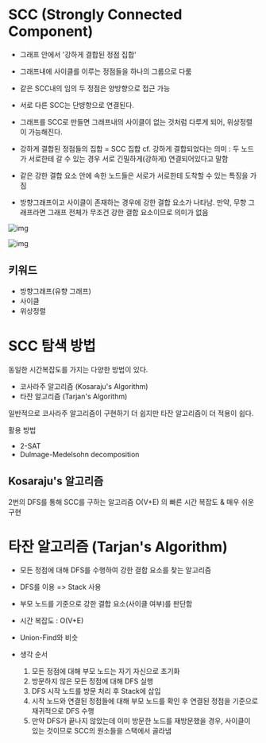 # SCC (Strongly Connected Component)

- 그래프 안에서 '강하게 결합된 정점 집합'
- 그래프내에 사이클를 이루는 정점들을 하나의 그룹으로 다룸
- 같은 SCC내의 임의 두 정점은 양방향으로 접근 가능
- 서로 다른 SCC는 단뱡항으로 연결된다.
- 그래프를 SCC로 만들면 그래프내의 사이클이 없는 것처럼 다루게 되어, 위상정렬이 가능해진다.

- 강하게 결합된 정점들의 집합 = SCC 집합
  cf. 강하게 결합되었다는 의미 : 두 노드가 서로한테 갈 수 있는 경우 서로 긴밀하게(강하게) 연결되어있다고 말함
  
- 같은 강한 결합 요소 안에 속한 노드들은 서로가 서로한테 도착할 수 있는 특징을 가짐
  
- 방향그래프이고 사이클이 존재하는 경우에 강한 결합 요소가 나타남. 
  만약, 무향 그래프라면 그래프 전체가 무조건 강한 결합 요소이므로 의미가 없음


![img](https://lh3.googleusercontent.com/proxy/wtCXbclcm2YzSXVua4AU_eWLZ29gBkmgPUXGdwVfUOH7LAHZiyYXP9X4uwEAuQX8HoCrc5To5szUh_U9s9GtWD-BCaT3YQKGhVuE6wRu33ckbgXxwmv47zBCgBRFAbnNVI48gLmJfQSSGMCdkYI5-gQsD74)

![img](https://mblogthumb-phinf.pstatic.net/MjAxODAzMjVfMTQ2/MDAxNTIxOTU3ODQzNzY4.YpjazFa4dbpvAUqzOo-f-wWdZGpOU39-yuGt1CSKRH4g.fdObC5MR0f1gKaAgQijSuBypBVlrZBiVnACOX1-DtlMg.PNG.ndb796/image.png?type=w800)



## 키워드
- 방향그래프(유향 그래프)
- 사이클
- 위상정렬



# SCC 탐색 방법

동일한 시간복잡도를 가지는 다양한 방법이 있다.
- 코사라주 알고리즘 (Kosaraju's Algorithm)
- 타잔 알고리즘 (Tarjan's Algorithm)

일반적으로 코사라주 알고리즘이 구현하기 더 쉽지만 타잔 알고리즘이 더 적용이 쉽다.

활용 방법
- 2-SAT
- Dulmage-Medelsohn decomposition

## Kosaraju's 알고리즘

2번의 DFS를 통해 SCC를 구하는 알고리즘
O(V+E) 의 빠른 시간 복잡도 & 매우 쉬운 구현


# 타잔 알고리즘 (Tarjan's Algorithm)
- 모든 정점에 대해 DFS를 수행하여 강한 결합 요소를 찾는 알고리즘
- DFS를 이용 => Stack 사용
- 부모 노드를 기준으로 강한 결합 요소(사이클 여부)를 판단함
- 시간 복잡도 : O(V+E)
- Union-Find와 비슷


- 생각 순서
  1. 모든 정점에 대해 부모 노드는 자기 자신으로 초기화
  2. 방문하지 않은 모든 정점에 대해 DFS 실행
  3. DFS 시작 노드를 방문 처리 후 Stack에 삽입
  4. 시작 노드와 연결된 정점들에 대해 부모 노드를 확인 후 연결된 정점을 기준으로 재귀적으로 DFS 수행
  5. 만약 DFS가 끝나지 않았는데 이미 방문한 노드를 재방문했을 경우, 사이클이 있는 것이므로 SCC의 원소들을 스택에서 골라냄



